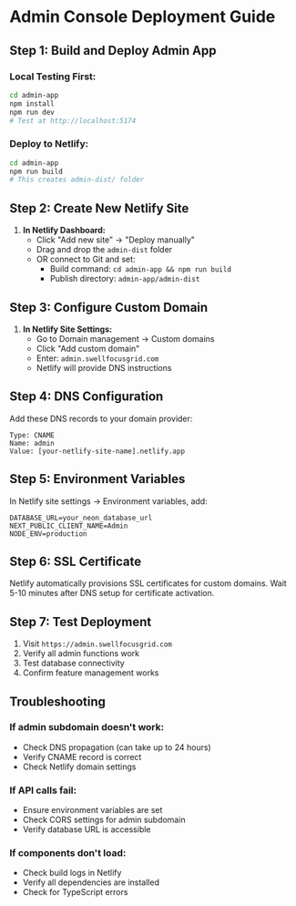 # Admin Console Deployment Guide

## Step 1: Build and Deploy Admin App

### Local Testing First:
```bash
cd admin-app
npm install
npm run dev
# Test at http://localhost:5174
```

### Deploy to Netlify:
```bash
cd admin-app
npm run build
# This creates admin-dist/ folder
```

## Step 2: Create New Netlify Site

1. **In Netlify Dashboard:**
   - Click "Add new site" → "Deploy manually"
   - Drag and drop the `admin-dist` folder
   - OR connect to Git and set:
     - Build command: `cd admin-app && npm run build`
     - Publish directory: `admin-app/admin-dist`

## Step 3: Configure Custom Domain

1. **In Netlify Site Settings:**
   - Go to Domain management → Custom domains
   - Click "Add custom domain"
   - Enter: `admin.swellfocusgrid.com`
   - Netlify will provide DNS instructions

## Step 4: DNS Configuration

Add these DNS records to your domain provider:

```
Type: CNAME
Name: admin
Value: [your-netlify-site-name].netlify.app
```

## Step 5: Environment Variables

In Netlify site settings → Environment variables, add:

```
DATABASE_URL=your_neon_database_url
NEXT_PUBLIC_CLIENT_NAME=Admin
NODE_ENV=production
```

## Step 6: SSL Certificate

Netlify automatically provisions SSL certificates for custom domains.
Wait 5-10 minutes after DNS setup for certificate activation.

## Step 7: Test Deployment

1. Visit `https://admin.swellfocusgrid.com`
2. Verify all admin functions work
3. Test database connectivity
4. Confirm feature management works

## Troubleshooting

### If admin subdomain doesn't work:
- Check DNS propagation (can take up to 24 hours)
- Verify CNAME record is correct
- Check Netlify domain settings

### If API calls fail:
- Ensure environment variables are set
- Check CORS settings for admin subdomain
- Verify database URL is accessible

### If components don't load:
- Check build logs in Netlify
- Verify all dependencies are installed
- Check for TypeScript errors
